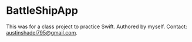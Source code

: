 # BattleShipApp
This was for a class project to practice Swift.
Authored by myself.
Contact: austinshadel795@gmail.com.
